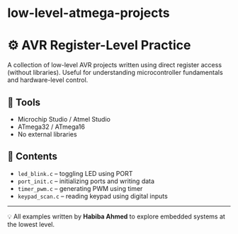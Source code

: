 # low-level-atmega-projects
# ⚙️ AVR Register-Level Practice

A collection of low-level AVR projects written using direct register access (without libraries). Useful for understanding microcontroller fundamentals and hardware-level control.

## 🧰 Tools
- Microchip Studio / Atmel Studio
- ATmega32 / ATmega16
- No external libraries

## 📂 Contents
- `led_blink.c` – toggling LED using PORT
- `port_init.c` – initializing ports and writing data
- `timer_pwm.c` – generating PWM using timer
- `keypad_scan.c` – reading keypad using digital inputs

---

💡 All examples written by **Habiba Ahmed** to explore embedded systems at the lowest level.
